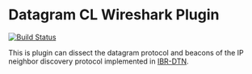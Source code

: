# Datagram CL Wireshark Plugin

[![Build Status](https://travis-ci.org/ibrdtn/wireshark-plugin-dgram.svg?branch=master)](https://travis-ci.org/ibrdtn/wireshark-plugin-dgram)

This is plugin can dissect the datagram protocol and beacons of the IP neighbor discovery protocol implemented in [IBR-DTN](http://github.com/ibrdtn/ibrdtn).
